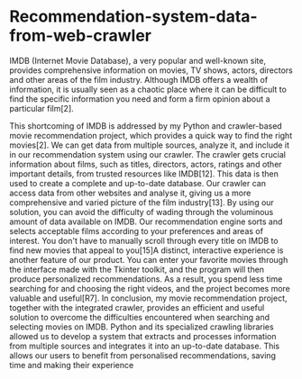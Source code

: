 # Recommendation-system-data-from-web-crawler
IMDB (Internet Movie Database), a very popular and well-known site, provides comprehensive information on movies, TV shows, actors, directors and other areas of the film industry. Although IMDB offers a wealth of information, it is usually seen as a chaotic place where it can be difficult to find the specific information you need and form a firm opinion about a particular film[2].

This shortcoming of IMDB is addressed by my Python and crawler-based movie recommendation project, which provides a quick way to find the right movies[2]. We can get data from multiple sources, analyze it, and include it in our recommendation system using our crawler.
The crawler gets crucial information about films, such as titles, directors, actors, ratings and other important details, from trusted resources like IMDB[12]. This data is then used to create a complete and up-to-date database. Our crawler can access data from other websites and analyse it, giving us a more comprehensive and varied picture of the film industry[13].
By using our solution, you can avoid the difficulty of wading through the voluminous amount of data available on IMDB. Our recommendation engine sorts and selects acceptable films according to your preferences and areas of interest. You don't have to manually scroll through every title on IMDB to find new movies that appeal to you[15]A distinct, interactive experience is another feature of our product. You can enter your favorite movies through the interface made with the Tkinter toolkit, and the program will then produce personalized recommendations. As a result, you spend less time searching for and choosing the right videos, and the project becomes more valuable and useful[R7].
In conclusion, my movie recommendation project, together with the integrated crawler, provides an efficient and useful solution to overcome the difficulties encountered when searching and selecting movies on IMDB. Python and its specialized crawling libraries allowed us to develop a system that extracts and processes information from multiple sources and integrates it into an up-to-date database. This allows our users to benefit from personalised recommendations, saving time and making their experience
